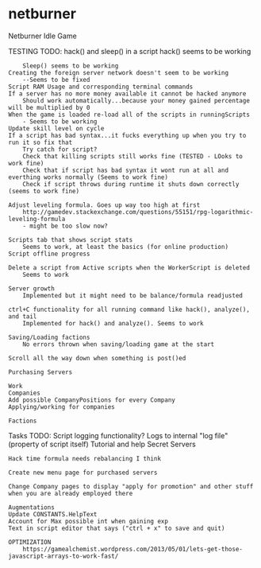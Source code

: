 # netburner
Netburner Idle Game

TESTING TODO:
	hack() and sleep() in a script
		hack() seems to be working
			
		Sleep() seems to be working
	Creating the foreign server network doesn't seem to be working
		--Seems to be fixed 
	Script RAM Usage and corresponding terminal commands
	If a server has no more money available it cannot be hacked anymore
		Should work automatically...because your money gained percentage will be multiplied by 0
	When the game is loaded re-load all of the scripts in runningScripts
		- Seems to be working
	Update skill level on cycle
	If a script has bad syntax...it fucks everything up when you try to run it so fix that
		Try catch for script?
		Check that killing scripts still works fine (TESTED - LOoks to work fine)
		Check that if script has bad syntax it wont run at all and everthing works normally (Seems to work fine)
		Check if script throws during runtime it shuts down correctly (seems to work fine)
		
	Adjust leveling formula. Goes up way too high at first
		http://gamedev.stackexchange.com/questions/55151/rpg-logarithmic-leveling-formula
		- might be too slow now? 
		
	Scripts tab that shows script stats
		Seems to work, at least the basics (for online production)
	Script offline progress
	
	Delete a script from Active scripts when the WorkerScript is deleted
		Seems to work
		
	Server growth
		Implemented but it might need to be balance/formula readjusted
		
	ctrl+C functionality for all running command like hack(), analyze(), and tail 
		Implemented for hack() and analyze(). Seems to work

	Saving/Loading factions
		No errors thrown when saving/loading game at the start
		
	Scroll all the way down when something is post()ed
    
    Purchasing Servers
    
    Work
    Companies
    Add possible CompanyPositions for every Company
    Applying/working for companies
    
    Factions

Tasks TODO:
	Script logging functionality? Logs to internal "log file" (property of script itself)
	Tutorial and help
	Secret Servers
	
	Hack time formula needs rebalancing I think
	
    Create new menu page for purchased servers
    
    Change Company pages to display "apply for promotion" and other stuff when you are already employed there
	
	Augmentations
	Update CONSTANTS.HelpText
	Account for Max possible int when gaining exp
	Text in script editor that says ("ctrl + x" to save and quit)
	
	OPTIMIZATION
		https://gamealchemist.wordpress.com/2013/05/01/lets-get-those-javascript-arrays-to-work-fast/